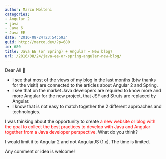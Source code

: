 ```yaml
---
author: Marco Molteni
categories:
- Angular 2
- java
- Java 6
- Java EE
date: "2016-08-24T23:54:59Z"
guid: http://marco.dev/?p=680
id: 680
title: Java EE (or Spring) + Angular = New blog?
url: /2016/08/24/java-ee-or-spring-angular-new-blog/
---
```

Dear All 🙂

  * I see that most of the views of my blog in the last months (btw thanks for the visit!) are connected to the articles about Angular 2 and Spring.
  * I see that on the market Java developers are required to know more and more Angular for the new project, that JSF and Struts are replaced by Angular.
  * I know that is not easy to match together the 2 different approaches and technologies.

I was thinking about the opportunity to create <span style="color: #ff0000;">a new website or blog with the goal to collect the best practices to develop with Java and Angular together from a Java developer perspective</span>. What do you think?

I would limit it to Angular 2 and not AngularJS (1.x). The time is limited.

Any comment or idea is welcome!